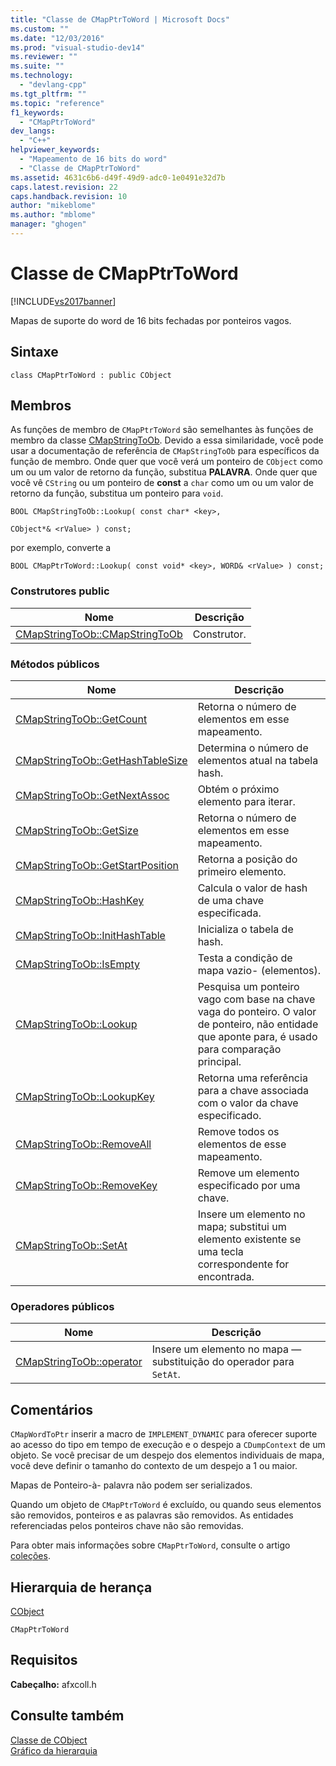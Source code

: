 ```yaml
---
title: "Classe de CMapPtrToWord | Microsoft Docs"
ms.custom: ""
ms.date: "12/03/2016"
ms.prod: "visual-studio-dev14"
ms.reviewer: ""
ms.suite: ""
ms.technology: 
  - "devlang-cpp"
ms.tgt_pltfrm: ""
ms.topic: "reference"
f1_keywords: 
  - "CMapPtrToWord"
dev_langs: 
  - "C++"
helpviewer_keywords: 
  - "Mapeamento de 16 bits do word"
  - "Classe de CMapPtrToWord"
ms.assetid: 4631c6b6-d49f-49d9-adc0-1e0491e32d7b
caps.latest.revision: 22
caps.handback.revision: 10
author: "mikeblome"
ms.author: "mblome"
manager: "ghogen"
---
```

# Classe de CMapPtrToWord
[!INCLUDE[vs2017banner](../../assembler/inline/includes/vs2017banner.md)]

Mapas de suporte do word de 16 bits fechadas por ponteiros vagos.  
  
## Sintaxe  
  
```  
class CMapPtrToWord : public CObject  
```  
  
## Membros  
 As funções de membro de `CMapPtrToWord` são semelhantes às funções de membro da classe [CMapStringToOb](../../mfc/reference/cmapstringtoob-class.md).  Devido a essa similaridade, você pode usar a documentação de referência de `CMapStringToOb` para específicos da função de membro.  Onde quer que você verá um ponteiro de `CObject` como um ou um valor de retorno da função, substitua **PALAVRA**.  Onde quer que você vê `CString` ou um ponteiro de **const** a `char` como um ou um valor de retorno da função, substitua um ponteiro para `void`.  
  
 `BOOL CMapStringToOb::Lookup( const char* <key>,`  
  
 `CObject*& <rValue> ) const;`  
  
 por exemplo, converte a  
  
 `BOOL CMapPtrToWord::Lookup( const void* <key>, WORD& <rValue> ) const;`  
  
### Construtores public  
  
|Nome|Descrição|  
|----------|---------------|  
|[CMapStringToOb::CMapStringToOb](../Topic/CMapStringToOb::CMapStringToOb.md)|Construtor.|  
  
### Métodos públicos  
  
|Nome|Descrição|  
|----------|---------------|  
|[CMapStringToOb::GetCount](../Topic/CMapStringToOb::GetCount.md)|Retorna o número de elementos em esse mapeamento.|  
|[CMapStringToOb::GetHashTableSize](../Topic/CMapStringToOb::GetHashTableSize.md)|Determina o número de elementos atual na tabela hash.|  
|[CMapStringToOb::GetNextAssoc](../Topic/CMapStringToOb::GetNextAssoc.md)|Obtém o próximo elemento para iterar.|  
|[CMapStringToOb::GetSize](../Topic/CMapStringToOb::GetSize.md)|Retorna o número de elementos em esse mapeamento.|  
|[CMapStringToOb::GetStartPosition](../Topic/CMapStringToOb::GetStartPosition.md)|Retorna a posição do primeiro elemento.|  
|[CMapStringToOb::HashKey](../Topic/CMapStringToOb::HashKey.md)|Calcula o valor de hash de uma chave especificada.|  
|[CMapStringToOb::InitHashTable](../Topic/CMapStringToOb::InitHashTable.md)|Inicializa o tabela de hash.|  
|[CMapStringToOb::IsEmpty](../Topic/CMapStringToOb::IsEmpty.md)|Testa a condição de mapa vazio\- \(elementos\).|  
|[CMapStringToOb::Lookup](../Topic/CMapStringToOb::Lookup.md)|Pesquisa um ponteiro vago com base na chave vaga do ponteiro.  O valor de ponteiro, não entidade que aponte para, é usado para comparação principal.|  
|[CMapStringToOb::LookupKey](../Topic/CMapStringToOb::LookupKey.md)|Retorna uma referência para a chave associada com o valor da chave especificado.|  
|[CMapStringToOb::RemoveAll](../Topic/CMapStringToOb::RemoveAll.md)|Remove todos os elementos de esse mapeamento.|  
|[CMapStringToOb::RemoveKey](../Topic/CMapStringToOb::RemoveKey.md)|Remove um elemento especificado por uma chave.|  
|[CMapStringToOb::SetAt](../Topic/CMapStringToOb::SetAt.md)|Insere um elemento no mapa; substitui um elemento existente se uma tecla correspondente for encontrada.|  
  
### Operadores públicos  
  
|Nome|Descrição|  
|----------|---------------|  
|[CMapStringToOb::operator](../Topic/CMapStringToOb::operator.md)|Insere um elemento no mapa — substituição do operador para `SetAt`.|  
  
## Comentários  
 `CMapWordToPtr` inserir a macro de `IMPLEMENT_DYNAMIC` para oferecer suporte ao acesso do tipo em tempo de execução e o despejo a `CDumpContext` de um objeto.  Se você precisar de um despejo dos elementos individuais de mapa, você deve definir o tamanho do contexto de um despejo a 1 ou maior.  
  
 Mapas de Ponteiro\-à\- palavra não podem ser serializados.  
  
 Quando um objeto de `CMapPtrToWord` é excluído, ou quando seus elementos são removidos, ponteiros e as palavras são removidos.  As entidades referenciadas pelos ponteiros chave não são removidas.  
  
 Para obter mais informações sobre `CMapPtrToWord`, consulte o artigo [coleções](../../mfc/collections.md).  
  
## Hierarquia de herança  
 [CObject](../Topic/CObject%20Class.md)  
  
 `CMapPtrToWord`  
  
## Requisitos  
 **Cabeçalho:** afxcoll.h  
  
## Consulte também  
 [Classe de CObject](../Topic/CObject%20Class.md)   
 [Gráfico da hierarquia](../../mfc/hierarchy-chart.md)